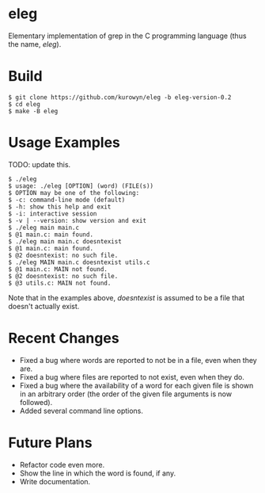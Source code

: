 # eleg
Elementary implementation of grep in the C programming language (thus the name, *eleg*).

# Build
```
$ git clone https://github.com/kurowyn/eleg -b eleg-version-0.2
$ cd eleg
$ make -B eleg
```

# Usage Examples
TODO: update this.
```
$ ./eleg
$ usage: ./eleg [OPTION] (word) (FILE(s))
$ OPTION may be one of the following: 
$ -c: command-line mode (default)
$ -h: show this help and exit
$ -i: interactive session
$ -v | --version: show version and exit
$ ./eleg main main.c
$ @1 main.c: main found.
$ ./eleg main main.c doesntexist
$ @1 main.c: main found.
$ @2 doesntexist: no such file.
$ ./eleg MAIN main.c doesntexist utils.c
$ @1 main.c: MAIN not found.
$ @2 doesntexist: no such file.
$ @3 utils.c: MAIN not found.
```
Note that in the examples above, *doesntexist* is assumed to be a file that doesn't actually exist.

# Recent Changes
- Fixed a bug where words are reported to not be in a file, even when they are.
- Fixed a bug where files are reported to not exist, even when they do.
- Fixed a bug where the availability of a word for each given file is shown in an arbitrary order (the
order of the given file arguments is now followed).
- Added several command line options.

# Future Plans
- Refactor code even more.
- Show the line in which the word is found, if any.
- Write documentation.

